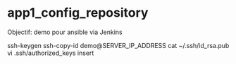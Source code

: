# app1_config_repository
Objectif:
  demo pour ansible via Jenkins


ssh-keygen
ssh-copy-id demo@SERVER_IP_ADDRESS
cat ~/.ssh/id_rsa.pub
vi .ssh/authorized_keys
insert
